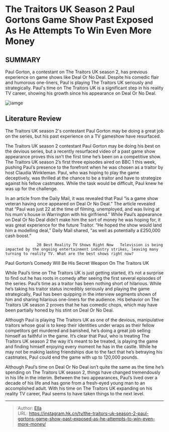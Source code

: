 # The Traitors UK Season 2 Paul Gortons Game Show Past Exposed As He Attempts To Win Even More Money


## SUMMARY 



  Paul Gorton, a contestant on The Traitors UK season 2, has previous experience on game shows like Deal Or No Deal.   Despite his comedic flair and humorous one-liners, Paul is playing The Traitors UK seriously and strategically.   Paul&#39;s time on The Traitors UK is a significant step in his reality TV career, showing his growth since his appearance on Deal Or No Deal.  

![iamge](https://static1.srcdn.com/wordpress/wp-content/uploads/2024/01/the-traitors-uk-season-2_-paul-gorton-s-game-show-past-exposed-as-he-attempts-to-win-even-more-money.jpg)

## Literature Review
The Traitors UK season 2&#39;s contestant Paul Gorton may be doing a great job on the series, but his past experience on a TV gameshow have resurfaced.




The Traitors UK season 2 contestant Paul Gorton may be doing his best on the devious series, but a recently resurfaced video of a past game show appearance proves this isn’t the first time he’s been on a competitive show. The Traitors UK season 2’s first three episodes aired on BBC 1 this week, pushing Paul’s presence to the forefront when he was chosen as a traitor by host Claudia Winkleman. Paul, who was hoping to play the game deceptively, was thrilled at the chance to be a traitor and have to strategize against his fellow castmates. While the task would be difficult, Paul knew he was up for the challenge.




In an article from the Daily Mail, it was revealed that Paul “is a game show veteran having once appeared on Deal Or No Deal.” The article revealed that “Paul was just 22 at the time of filming, unemployed, and was living at his mum&#39;s house in Warrington with his girlfriend.” While Paul’s appearance on Deal Or No Deal didn’t make him the sort of money he was hoping for, it was great experience for the future Traitor. “He hoped the show would land him a modelling deal,” Daily Mail shared, “as well as potentially a £250,000 cash boost.”

                  20 Best Reality TV Shows Right Now   Television is being impacted by the ongoing entertainment industry strikes, leaving many turning to reality TV. What are the best shows right now?    


 Paul Gorton’s Comedy Will Be His Secret Weapon On The Traitors UK 
          




While Paul’s time on The Traitors UK is just getting started, it’s not a surprise to find out he has roots in comedy after seeing the first several episodes of the series. Paul’s time as a traitor has been nothing short of hilarious. While he’s taking his traitor status incredibly seriously and playing the game strategically, Paul has been quipping in the interview segments shown of him and sharing hilarious one-liners for the audience. His behavior on The Traitors UK season 2 proves that he has comedic chops, which may have been partially honed by his stint on Deal Or No Deal.


 

Although Paul is playing The Traitors UK as one of the devious, manipulative traitors whose goal is to keep their identities under wraps as their fellow competitors get murdered and banished, he’s doing a great job selling himself as faithful in the game. It’s clear that Paul, who is treating The Traitors UK season 2 the way it’s meant to be treated, is playing the game and finding himself enjoying every moment he has in the castle. While he may not be making lasting friendships due to the fact that he’s betraying his castmates, Paul could end the game with up to 120,000 pounds.




Although Paul’s time on Deal Or No Deal isn’t quite the same as the time he’s spending on The Traitors UK season 2, things have changed tremendously in his life in the interim. Between the two appearances, Paul’s lived over a decade of his life and has gone from a fresh-eyed young man to an accomplished adult. With his time on The Traitors UK expanding on his reality TV career, Paul seems to have taken things to the next level.



---

> Author: [Ella](https://instagram.hk.cn/)  
> URL: https://instagram.hk.cn/tv/the-traitors-uk-season-2-paul-gortons-game-show-past-exposed-as-he-attempts-to-win-even-more-money/  

